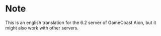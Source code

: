 # Note
This is an english translation for the 6.2 server of GameCoast Aion, but it might also work with other servers.
